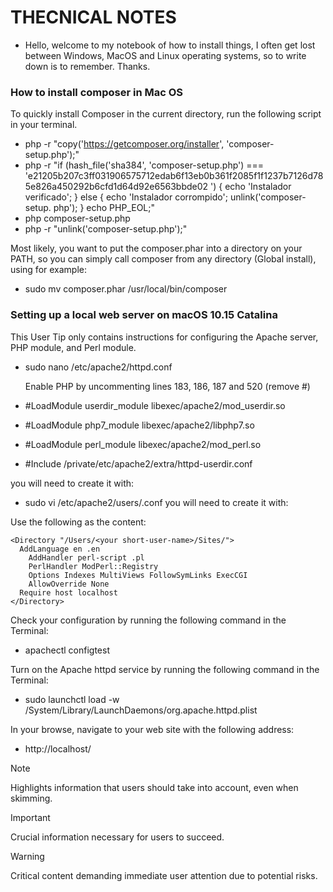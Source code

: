 # THECNICAL NOTES
- Hello, welcome to my notebook of how to install things, I often get lost between Windows, MacOS and Linux operating systems, so to write down is to remember. Thanks.

### **How to install composer in Mac OS**
To quickly install Composer in the current directory, run the following script in your terminal.

- php -r "copy('https://getcomposer.org/installer', 'composer-setup.php');"
- php -r "if (hash_file('sha384', 'composer-setup.php') === 'e21205b207c3ff031906575712edab6f13eb0b361f2085f1f1237b7126d785e826a450292b6cfd1d64d92e6563bbde02 ') { echo 'Instalador verificado'; } else { echo 'Instalador corrompido'; unlink('composer-setup. php'); } echo PHP_EOL;"
- php composer-setup.php
- php -r "unlink('composer-setup.php');"

Most likely, you want to put the composer.phar into a directory on your PATH, so you can simply call composer from any directory (Global install), using for example:

- sudo mv composer.phar /usr/local/bin/composer

### **Setting up a local web server on macOS 10.15 Catalina**
This User Tip only contains instructions for configuring the Apache server, PHP module, and Perl module.

- sudo nano /etc/apache2/httpd.conf

  Enable PHP by uncommenting lines 183, 186, 187 and 520 (remove #) 
- #LoadModule userdir_module libexec/apache2/mod_userdir.so
- #LoadModule php7_module libexec/apache2/libphp7.so
- #LoadModule perl_module libexec/apache2/mod_perl.so
- #Include /private/etc/apache2/extra/httpd-userdir.conf

you will need to create it with:
- sudo vi /etc/apache2/users/<your short-user-name>.conf
you will need to create it with:

Use the following as the content:
  ```
  <Directory "/Users/<your short-user-name>/Sites/">
    AddLanguage en .en 
      AddHandler perl-script .pl 
      PerlHandler ModPerl::Registry
      Options Indexes MultiViews FollowSymLinks ExecCGI 
      AllowOverride None 
    Require host localhost
  </Directory>
  ```
Check your configuration by running the following command in the Terminal:
- apachectl configtest

Turn on the Apache httpd service by running the following command in the Terminal:
- sudo launchctl load -w /System/Library/LaunchDaemons/org.apache.httpd.plist

In your browse, navigate to your web site with the following address:
- http://localhost/

> [!NOTE]
> Highlights information that users should take into account, even when skimming.

> [!IMPORTANT]
> Crucial information necessary for users to succeed.

> [!WARNING]
> Critical content demanding immediate user attention due to potential risks.
